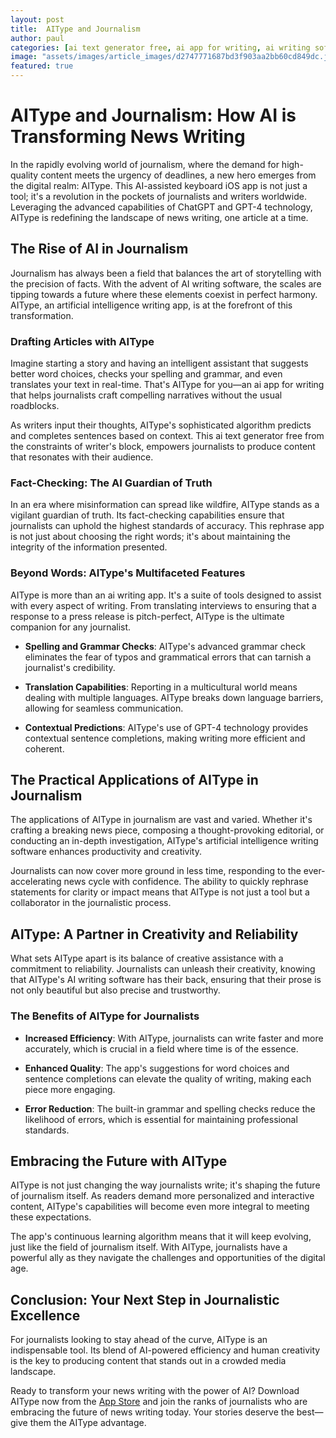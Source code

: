 ```yaml
---
layout: post
title:  AIType and Journalism
author: paul
categories: [ai text generator free, ai app for writing, ai writing software, rephrase app, artificial intelligence writing app, artificial intelligence writing software, ai writing app]
image: "assets/images/article_images/d2747771687bd3f903aa2bb60cd849dc.jpg"
featured: true
---
```


# AIType and Journalism: How AI is Transforming News Writing

In the rapidly evolving world of journalism, where the demand for high-quality content meets the urgency of deadlines, a new hero emerges from the digital realm: AIType. This AI-assisted keyboard iOS app is not just a tool; it's a revolution in the pockets of journalists and writers worldwide. Leveraging the advanced capabilities of ChatGPT and GPT-4 technology, AIType is redefining the landscape of news writing, one article at a time.

## The Rise of AI in Journalism

Journalism has always been a field that balances the art of storytelling with the precision of facts. With the advent of AI writing software, the scales are tipping towards a future where these elements coexist in perfect harmony. AIType, an artificial intelligence writing app, is at the forefront of this transformation.

### Drafting Articles with AIType

Imagine starting a story and having an intelligent assistant that suggests better word choices, checks your spelling and grammar, and even translates your text in real-time. That's AIType for you—an ai app for writing that helps journalists craft compelling narratives without the usual roadblocks.

As writers input their thoughts, AIType's sophisticated algorithm predicts and completes sentences based on context. This ai text generator free from the constraints of writer's block, empowers journalists to produce content that resonates with their audience.

### Fact-Checking: The AI Guardian of Truth

In an era where misinformation can spread like wildfire, AIType stands as a vigilant guardian of truth. Its fact-checking capabilities ensure that journalists can uphold the highest standards of accuracy. This rephrase app is not just about choosing the right words; it's about maintaining the integrity of the information presented.

### Beyond Words: AIType's Multifaceted Features

AIType is more than an ai writing app. It's a suite of tools designed to assist with every aspect of writing. From translating interviews to ensuring that a response to a press release is pitch-perfect, AIType is the ultimate companion for any journalist.

- **Spelling and Grammar Checks**: AIType's advanced grammar check eliminates the fear of typos and grammatical errors that can tarnish a journalist's credibility.
  
- **Translation Capabilities**: Reporting in a multicultural world means dealing with multiple languages. AIType breaks down language barriers, allowing for seamless communication.

- **Contextual Predictions**: AIType's use of GPT-4 technology provides contextual sentence completions, making writing more efficient and coherent.

## The Practical Applications of AIType in Journalism

The applications of AIType in journalism are vast and varied. Whether it's crafting a breaking news piece, composing a thought-provoking editorial, or conducting an in-depth investigation, AIType's artificial intelligence writing software enhances productivity and creativity.

Journalists can now cover more ground in less time, responding to the ever-accelerating news cycle with confidence. The ability to quickly rephrase statements for clarity or impact means that AIType is not just a tool but a collaborator in the journalistic process.

## AIType: A Partner in Creativity and Reliability

What sets AIType apart is its balance of creative assistance with a commitment to reliability. Journalists can unleash their creativity, knowing that AIType's AI writing software has their back, ensuring that their prose is not only beautiful but also precise and trustworthy.

### The Benefits of AIType for Journalists

- **Increased Efficiency**: With AIType, journalists can write faster and more accurately, which is crucial in a field where time is of the essence.
  
- **Enhanced Quality**: The app's suggestions for word choices and sentence completions can elevate the quality of writing, making each piece more engaging.

- **Error Reduction**: The built-in grammar and spelling checks reduce the likelihood of errors, which is essential for maintaining professional standards.

## Embracing the Future with AIType

AIType is not just changing the way journalists write; it's shaping the future of journalism itself. As readers demand more personalized and interactive content, AIType's capabilities will become even more integral to meeting these expectations.

The app's continuous learning algorithm means that it will keep evolving, just like the field of journalism itself. With AIType, journalists have a powerful ally as they navigate the challenges and opportunities of the digital age.

## Conclusion: Your Next Step in Journalistic Excellence

For journalists looking to stay ahead of the curve, AIType is an indispensable tool. Its blend of AI-powered efficiency and human creativity is the key to producing content that stands out in a crowded media landscape.

Ready to transform your news writing with the power of AI? Download AIType now from the [App Store](https://apps.apple.com/us/app/aitype-grammar-check-keyboard/id6469163944) and join the ranks of journalists who are embracing the future of news writing today. Your stories deserve the best—give them the AIType advantage.